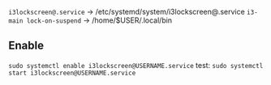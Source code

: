 `i3lockscreen@.service` -> /etc/systemd/system/i3lockscreen@.service
`i3-main lock-on-suspend` -> /home/$USER/.local/bin

## Enable
`sudo systemctl enable i3lockscreen@USERNAME.service`
test: `sudo systemctl start i3lockscreen@USERNAME.service`
